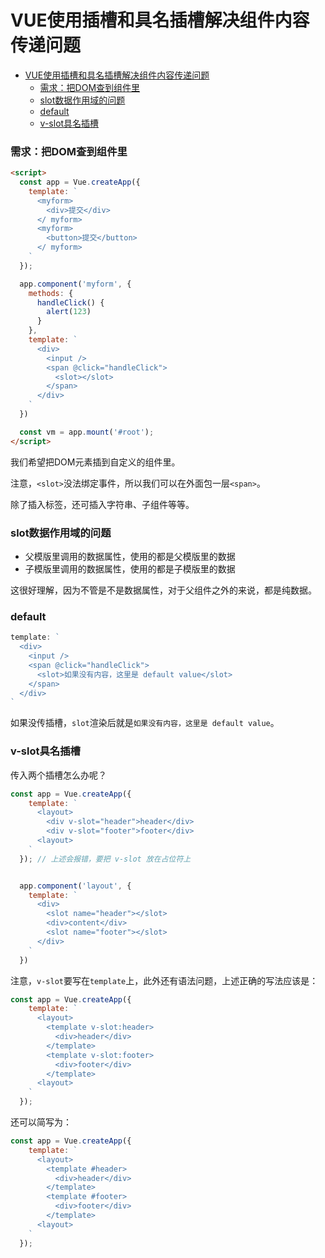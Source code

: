 # VUE使用插槽和具名插槽解决组件内容传递问题

<!-- @import "[TOC]" {cmd="toc" depthFrom=1 depthTo=6 orderedList=false} -->

<!-- code_chunk_output -->

- [VUE使用插槽和具名插槽解决组件内容传递问题](#vue使用插槽和具名插槽解决组件内容传递问题)
    - [需求：把DOM查到组件里](#需求把dom查到组件里)
    - [slot数据作用域的问题](#slot数据作用域的问题)
    - [default](#default)
    - [v-slot具名插槽](#v-slot具名插槽)

<!-- /code_chunk_output -->

### 需求：把DOM查到组件里
```html
<script>
  const app = Vue.createApp({
    template: `
      <myform>
        <div>提交</div>
      </ myform>
      <myform>
        <button>提交</button>
      </ myform>
    `
  });

  app.component('myform', {
    methods: {
      handleClick() {
        alert(123)
      }
    },
    template: `
      <div>
        <input />
        <span @click="handleClick">
          <slot></slot>
        </span>
      </div>
    `
  })

  const vm = app.mount('#root');
</script>
```

我们希望把DOM元素插到自定义的组件里。

注意，`<slot>`没法绑定事件，所以我们可以在外面包一层`<span>`。

除了插入标签，还可插入字符串、子组件等等。

### slot数据作用域的问题
- 父模版里调用的数据属性，使用的都是父模版里的数据
- 子模版里调用的数据属性，使用的都是子模版里的数据

这很好理解，因为不管是不是数据属性，对于父组件之外的来说，都是纯数据。

### default
```js
template: `
  <div>
    <input />
    <span @click="handleClick">
      <slot>如果没有内容，这里是 default value</slot>
    </span>
  </div>
`
```

如果没传插槽，`slot`渲染后就是`如果没有内容，这里是 default value`。

### v-slot具名插槽
传入两个插槽怎么办呢？
```js
const app = Vue.createApp({
    template: `
      <layout>
        <div v-slot="header">header</div>
        <div v-slot="footer">footer</div>
      <layout>
    `
  }); // 上述会报错，要把 v-slot 放在占位符上


  app.component('layout', {
    template: `
      <div>
        <slot name="header"></slot>
        <div>content</div>
        <slot name="footer"></slot>
      </div>
    `
  })
```

注意，`v-slot`要写在`template`上，此外还有语法问题，上述正确的写法应该是：
```js
const app = Vue.createApp({
    template: `
      <layout>
        <template v-slot:header>
          <div>header</div>
        </template>
        <template v-slot:footer>
          <div>footer</div>
        </template>
      <layout>
    `
  });
```

还可以简写为：
```js
const app = Vue.createApp({
    template: `
      <layout>
        <template #header>
          <div>header</div>
        </template>
        <template #footer>
          <div>footer</div>
        </template>
      <layout>
    `
  });
```